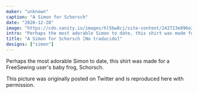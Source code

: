 ```yaml
---
maker: "unknown"
caption: "A Simon for Schorsch"
date: "2020-12-28"
image: "https://cdn.sanity.io/images/hl5bw8cj/site-content/242723e896e21decb6f7363a4defa62654165546-1536x2048.jpg"
intro: "Perhaps the most adorable Simon to date, this shirt was made for a FreeSewing user's baby frog, Schorsch."
title: "A Simon for Schorsch [No traducido]"
designs: ["simon"]
---
```



Perhaps the most adorable Simon to date, this shirt was made for a FreeSewing user's baby frog, Schorsch.

This picture was originally posted on Twitter and is reproduced here with permission.
<!--- https://twitter.com/ne_nuudle/status/1341791252157788160 --->

